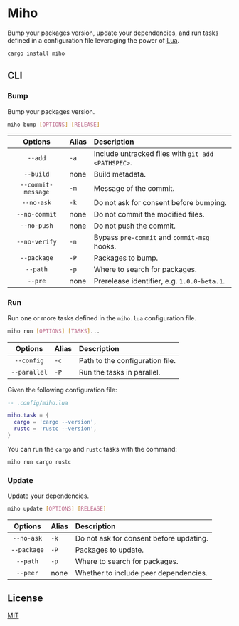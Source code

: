 # Miho

Bump your packages version, update your dependencies, and run tasks defined in a configuration file leveraging the power of [Lua](https://www.lua.org/start.html).

```sh
cargo install miho
```

## CLI

### Bump

Bump your packages version.

```sh
miho bump [OPTIONS] [RELEASE]
```

|      Options       | Alias | Description                                        |
| :----------------: | :---- | :------------------------------------------------- |
|      `--add`       | `-a`  | Include untracked files with `git add <PATHSPEC>`. |
|     `--build`      | none  | Build metadata.                                    |
| `--commit-message` | `-m`  | Message of the commit.                             |
|     `--no-ask`     | `-k`  | Do not ask for consent before bumping.             |
|   `--no-commit`    | none  | Do not commit the modified files.                  |
|    `--no-push`     | none  | Do not push the commit.                            |
|   `--no-verify`    | `-n`  | Bypass `pre-commit` and `commit-msg` hooks.        |
|    `--package`     | `-P`  | Packages to bump.                                  |
|      `--path`      | `-p`  | Where to search for packages.                      |
|      `--pre`       | none  | Prerelease identifier, e.g. `1.0.0-beta.1`.        |

### Run

Run one or more tasks defined in the `miho.lua` configuration file.

```sh
miho run [OPTIONS] [TASKS]...
```

|   Options    | Alias | Description                     |
| :----------: | :---- | :------------------------------ |
|  `--config`  | `-c`  | Path to the configuration file. |
| `--parallel` | `-P`  | Run the tasks in parallel.      |

Given the following configuration file:

```lua
-- .config/miho.lua

miho.task = {
  cargo = 'cargo --version',
  rustc = 'rustc --version',
}
```

You can run the `cargo` and `rustc` tasks with the command:

```sh
miho run cargo rustc
```

### Update

Update your dependencies.

```sh
miho update [OPTIONS] [RELEASE]
```

|   Options   | Alias | Description                             |
| :---------: | :---- | :-------------------------------------- |
| `--no-ask`  | `-k`  | Do not ask for consent before updating. |
| `--package` | `-P`  | Packages to update.                     |
|  `--path`   | `-p`  | Where to search for packages.           |
|   `--peer`  | none  | Whether to include peer dependencies.   |

## License

[MIT](https://github.com/ferreira-tb/miho/blob/main/LICENSE)
